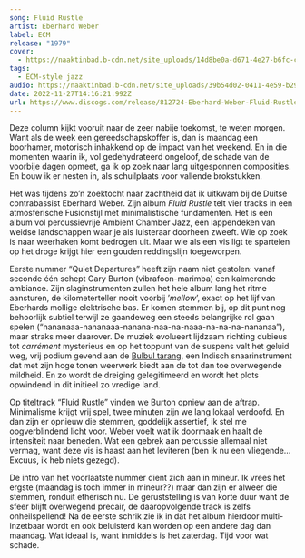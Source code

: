 ```yaml
---
song: Fluid Rustle
artist: Eberhard Weber
label: ECM
release: "1979"
cover:
  - https://naaktinbad.b-cdn.net/site_uploads/14d8be0a-d671-4e27-b6fc-c57b4ffd79fb.jpg
tags:
  - ECM-style jazz
audio: https://naaktinbad.b-cdn.net/site_uploads/39b54d02-0411-4e59-b290-b7497a08739f.mp3
date: 2022-11-27T14:16:21.992Z
url: https://www.discogs.com/release/812724-Eberhard-Weber-Fluid-Rustle
---
```

Deze column kijkt vooruit naar de zeer nabije toekomst, te weten morgen. Want als de week een gereedschapskoffer is, dan is maandag een boorhamer, motorisch inhakkend op de impact van het weekend. En in die momenten waarin ik, vol gedehydrateerd ongeloof, de schade van de voorbije dagen opmeet, ga ik op zoek naar lang uitgesponnen composities. En bouw ik er nesten in, als schuilplaats voor vallende brokstukken.

Het was tijdens zo’n zoektocht naar zachtheid dat ik uitkwam bij de Duitse contrabassist Eberhard Weber. Zijn album *Fluid Rustle* telt vier tracks in een atmosferische Fusionstijl met minimalistische fundamenten. Het is een album vol percussievrije Ambient Chamber Jazz, een lappendeken van weidse landschappen waar je als luisteraar doorheen zweeft. Wie op zoek is naar weerhaken komt bedrogen uit. Maar wie als een vis ligt te spartelen op het droge krijgt hier een gouden reddingslijn toegeworpen.

Eerste nummer “Quiet Departures” heeft zijn naam niet gestolen: vanaf seconde één schept Gary Burton (vibrafoon-marimba) een kalmerende ambiance. Zijn slaginstrumenten zullen het hele album lang het ritme aansturen, de kilometerteller nooit voorbij ’*mellow*’, exact op het lijf van Eberhards mollige elektrische bas. Er komen stemmen bij, op dit punt nog behoorlijk subtiel terwijl ze gaandeweg een steeds belangrijke rol gaan spelen (“nananaaa-nananaaa-nanana-naa-na-naaa-na-na-na-nananaa”), maar straks meer daarover. De muziek evolueert lijdzaam richting dubieus tot *carrément* mysterieus en op het toppunt van de suspens valt het geluid weg, vrij podium gevend aan de [Bulbul tarang](https://en.wikipedia.org/wiki/Bulbul_tarang), een Indisch snaarinstrument dat met zijn hoge tonen weerwerk biedt aan de tot dan toe overwegende mildheid. En zo wordt de dreiging gelegitimeerd en wordt het plots opwindend in dit initieel zo vredige land.

Op titeltrack “Fluid Rustle” vinden we Burton opniew aan de aftrap. Minimalisme krijgt vrij spel, twee minuten zijn we lang lokaal verdoofd. En dan zijn er opnieuw die stemmen, goddelijk assertief, ik stel me oogverblindend licht voor. Weber voelt wat ik doormaak en haalt de intensiteit naar beneden. Wat een gebrek aan percussie allemaal niet vermag, want deze vis is haast aan het leviteren (ben ik nu een vliegende… Excuus, ik heb niets gezegd).

De intro van het voorlaatste nummer dient zich aan in mineur. Ik vrees het ergste (maandag is toch immer in mineur??) maar dan zijn er alweer die stemmen, ronduit etherisch nu. De geruststelling is van korte duur want de sfeer blijft overwegend precair, de daaropvolgende track is zelfs onheilspellend! Na de eerste schrik zie ik in dat het album hierdoor multi-inzetbaar wordt en ook beluisterd kan worden op een andere dag dan maandag. Wat ideaal is, want inmiddels is het zaterdag. Tijd voor wat schade.